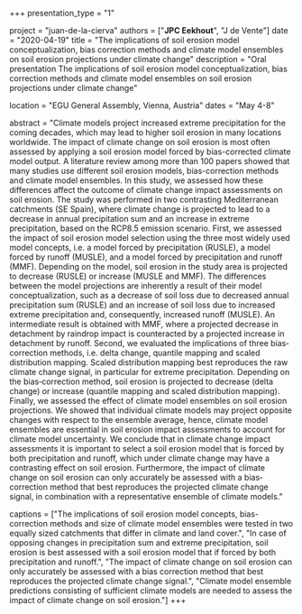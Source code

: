 +++
presentation_type = "1"

project = "juan-de-la-cierva"
authors = ["**JPC Eekhout**", "J de Vente"]
date = "2020-04-19"
title = "The implications of soil erosion model conceptualization, bias correction methods and climate model ensembles on soil erosion projections under climate change"
description = "Oral presentation The implications of soil erosion model conceptualization, bias correction methods and climate model ensembles on soil erosion projections under climate change"

location = "EGU General Assembly, Vienna, Austria"
dates = "May 4-8"

abstract = "Climate models project increased extreme precipitation for the coming decades, which may lead to higher soil erosion in many locations worldwide. The impact of climate change on soil erosion is most often assessed by applying a soil erosion model forced by bias-corrected climate model output. A literature review among more than 100 papers showed that many studies use different soil erosion models, bias-correction methods and climate model ensembles. In this study, we assessed how these differences affect the outcome of climate change impact assessments on soil erosion. The study was performed in two contrasting Mediterranean catchments (SE Spain), where climate change is projected to lead to a decrease in annual precipitation sum and an increase in extreme precipitation, based on the RCP8.5 emission scenario. First, we assessed the impact of soil erosion model selection using the three most widely used model concepts, i.e. a model forced by precipitation (RUSLE), a model forced by runoff (MUSLE), and a model forced by precipitation and runoff (MMF). Depending on the model, soil erosion in the study area is projected to decrease (RUSLE) or increase (MUSLE and MMF). The differences between the model projections are inherently a result of their model conceptualization, such as a decrease of soil loss due to decreased annual precipitation sum (RUSLE) and an increase of soil loss due to increased extreme precipitation and, consequently, increased runoff (MUSLE). An intermediate result is obtained with MMF, where a projected decrease in detachment by raindrop impact is counteracted by a projected increase in detachment by runoff. Second, we evaluated the implications of three bias‐correction methods, i.e. delta change, quantile mapping and scaled distribution mapping. Scaled distribution mapping best reproduces the raw climate change signal, in particular for extreme precipitation. Depending on the bias‐correction method, soil erosion is projected to decrease (delta change) or increase (quantile mapping and scaled distribution mapping). Finally, we assessed the effect of climate model ensembles on soil erosion projections. We showed that individual climate models may project opposite changes with respect to the ensemble average, hence, climate model ensembles are essential in soil erosion impact assessments to account for climate model uncertainty. We conclude that in climate change impact assessments it is important to select a soil erosion model that is forced by both precipitation and runoff, which under climate change may have a contrasting effect on soil erosion. Furthermore, the impact of climate change on soil erosion can only accurately be assessed with a bias‐correction method that best reproduces the projected climate change signal, in combination with a representative ensemble of climate models."

captions = ["The implications of soil erosion model concepts, bias-correction methods and size of climate model ensembles were tested in two equally sized catchments that differ in climate and land cover.",
"In case of opposing changes in precipitation sum and extreme precipitation, soil erosion is best assessed with a soil erosion model that if forced by both precipitation and runoff.", 
"The impact of climate change on soil erosion can only accurately be assessed with a bias correction method that best reproduces the projected climate change signal.", 
"Climate model ensemble predictions consisting of sufficient climate models are needed to assess the impact of climate change on soil erosion."]
+++